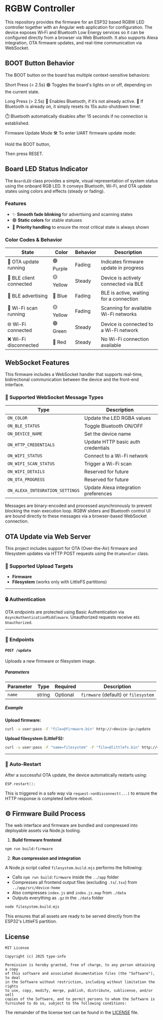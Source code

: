 # RGBW Controller

This repository provides the firmware for an ESP32 based RGBW LED controller together with an Angular web application for configuration. The device exposes Wi‑Fi and Bluetooth Low Energy services so it can be configured directly from a browser via Web Bluetooth. It also supports Alexa integration, OTA firmware updates, and real-time communication via WebSocket.

## BOOT Button Behavior
The BOOT button on the board has multiple context-sensitive behaviors:

Short Press (< 2.5s)
🟢 Toggles the board's lights on or off, depending on the current state.

Long Press (> 2.5s)
🔵 Enables Bluetooth, if it’s not already active.
🔄 If Bluetooth is already on, it simply resets its 15s auto-shutdown timer.

⏱️ Bluetooth automatically disables after 15 seconds if no connection is established.

Firmware Update Mode
🛠️ To enter UART firmware update mode:

Hold the BOOT button,

Then press RESET.

## Board LED Status Indicator

The `BoardLED` class provides a simple, visual representation of system status using the onboard RGB LED. It conveys Bluetooth, Wi-Fi, and OTA update states using colors and effects (steady or fading).

### Features

* ✨ **Smooth fade blinking** for advertising and scanning states
* 🟢 **Static colors** for stable statuses
* 🎯 **Priority handling** to ensure the most critical state is always shown

### Color Codes & Behavior

| State                   | Color      | Behavior | Description                             |
| ----------------------- | ---------  | -------- | --------------------------------------- |
| 🔄 OTA update running   | 🟣 Purple | Fading   | Indicates firmware update in progress   |
| 🤝 BLE client connected | 🟡 Yellow | Steady   | Device is actively connected via BLE    |
| 📡 BLE advertising      | 🔵 Blue   | Fading   | BLE is active, waiting for a connection |
| 📶 Wi-Fi scan running   | 🟡 Yellow | Fading   | Scanning for available Wi-Fi networks   |
| 🌐 Wi-Fi connected      | 🟢 Green  | Steady   | Device is connected to a Wi-Fi network  |
| ❌ Wi-Fi disconnected   | 🔴 Red    | Steady   | No Wi-Fi connection available           |

## WebSocket Features

This firmware includes a WebSocket handler that supports real-time, bidirectional communication between the device and the front-end interface.

### 🔌 Supported WebSocket Message Types

| Type                          | Description                                 |
|------------------------------|---------------------------------------------|
| `ON_COLOR`                   | Update the LED RGBA values                  |
| `ON_BLE_STATUS`              | Toggle Bluetooth ON/OFF                     |
| `ON_DEVICE_NAME`             | Set the device name                         |
| `ON_HTTP_CREDENTIALS`        | Update HTTP basic auth credentials         |
| `ON_WIFI_STATUS`             | Connect to a Wi-Fi network                 |
| `ON_WIFI_SCAN_STATUS`        | Trigger a Wi-Fi scan                        |
| `ON_WIFI_DETAILS`            | Reserved for future                         |
| `ON_OTA_PROGRESS`            | Reserved for future                         |
| `ON_ALEXA_INTEGRATION_SETTINGS` | Update Alexa integration preferences     |

Messages are binary-encoded and processed asynchronously to prevent blocking the main execution loop. RGBW sliders and Bluetooth control UI are bound directly to these messages via a browser-based WebSocket connection.

## OTA Update via Web Server

This project includes support for OTA (Over-the-Air) firmware and filesystem updates via HTTP POST requests using the `OtaHandler` class.

### 📡 Supported Upload Targets

* **Firmware**
* **Filesystem** (works only with LittleFS partitions)

---

### 🔒 Authentication

OTA endpoints are protected using Basic Authentication via `AsyncAuthenticationMiddleware`. Unauthorized requests receive `401 Unauthorized`.

---

### 🔧 Endpoints

#### `POST /update`

Uploads a new firmware or filesystem image.

##### Parameters

| Parameter | Type   | Required | Description                          |
| --------- | ------ | -------- | ------------------------------------ |
| `name`    | string | Optional | `firmware` (default) or `filesystem` |

##### Example

**Upload firmware:**

```bash
curl -u user:pass -F "file=@firmware.bin" http://<device-ip>/update
```

**Upload filesystem (LittleFS):**

```bash
curl -u user:pass -F "name=filesystem" -F "file=@littlefs.bin" http://<device-ip>/update
```

---

### 🔁 Auto-Restart

After a successful OTA update, the device automatically restarts using:

```cpp
ESP.restart();
```

This is triggered in a safe way via `request->onDisconnect(...)` to ensure the HTTP response is completed before reboot.

## ⚙️ Firmware Build Process

The web interface and firmware are bundled and compressed into deployable assets via Node.js tooling.

1. **Build firmware frontend**

```bash
npm run build:firmware
```

2. **Run compression and integration**

A Node.js script called `filesystem.build.mjs` performs the following:

- Calls `npm run build:firmware` inside the `../app` folder
- Compresses all frontend output files (excluding `.ts`/`.tsx`) from `../app/src/device-home`
- Also compresses `index.js` and `index.js.map` from `./data`
- Outputs everything as `.gz` in the `./data` folder

```bash
node filesystem.build.mjs
```

This ensures that all assets are ready to be served directly from the ESP32's LittleFS partition.

## License

```
MIT License

Copyright (c) 2025 type-info

Permission is hereby granted, free of charge, to any person obtaining a copy
of this software and associated documentation files (the "Software"), to deal
in the Software without restriction, including without limitation the rights
to use, copy, modify, merge, publish, distribute, sublicense, and/or sell
copies of the Software, and to permit persons to whom the Software is
furnished to do so, subject to the following conditions:
```
The remainder of the license text can be found in the [LICENSE](LICENSE) file.
